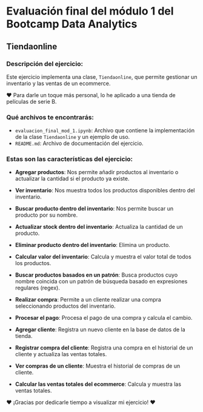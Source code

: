 # Evaluación final del módulo 1 del Bootcamp Data Analytics

## Tiendaonline

### Descripción del ejercicio:

Este ejercicio implementa una clase, `Tiendaonline`, que permite gestionar un inventario y las ventas de un ecommerce.

❤️ Para darle un toque más personal, lo he aplicado a una tienda de películas de serie B.

### Qué archivos te encontrarás:

- `evaluacion_final_mod_1.ipynb`: Archivo que contiene la implementación de la clase `Tiendaonline` y un ejemplo de uso.
- `README.md`: Archivo de documentación del ejercicio.

### Estas son las características del ejercicio:

- **Agregar productos**: Nos permite añadir productos al inventario o actualizar la cantidad si el producto ya existe.

- **Ver inventario**: Nos muestra todos los productos disponibles dentro del inventario.

- **Buscar producto dentro del inventario**: Nos permite buscar un producto por su nombre.

- **Actualizar stock dentro del inventario**: Actualiza la cantidad de un producto.

- **Eliminar producto dentro del inventario**: Elimina un producto.

- **Calcular valor del inventario**: Calcula y muestra el valor total de todos los productos.

- **Buscar productos basados en un patrón**: Busca productos cuyo nombre coincida con un patrón de búsqueda basado en expresiones regulares (regex).

- **Realizar compra**: Permite a un cliente realizar una compra seleccionando productos del inventario.

- **Procesar el pago**: Procesa el pago de una compra y calcula el cambio.

- **Agregar cliente**: Registra un nuevo cliente en la base de datos de la tienda.

- **Registrar compra del cliente**: Registra una compra en el historial de un cliente y actualiza las ventas totales.

- **Ver compras de un cliente**: Muestra el historial de compras de un cliente.

- **Calcular las ventas totales del ecommerce**: Calcula y muestra las ventas totales.

❤️ ¡Gracias por dedicarle tiempo a visualizar mi ejercicio! ❤️